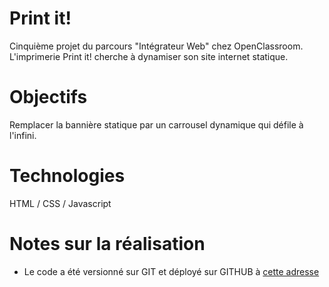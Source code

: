 # Print it!

Cinquième projet du parcours "Intégrateur Web" chez OpenClassroom. 
L'imprimerie Print it! cherche à dynamiser son site internet statique. 

# Objectifs

Remplacer la bannière statique par un carrousel dynamique qui défile à l'infini. 

# Technologies 

HTML / CSS / Javascript

# Notes sur la réalisation

- Le code a été versionné sur GIT et déployé sur GITHUB à [cette adresse](https://lucielero.github.io/Print-it-JS/)


